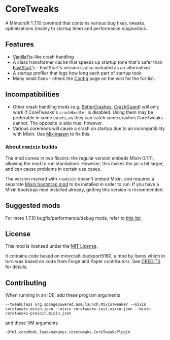 # CoreTweaks

A Minecraft 1.7.10 coremod that contains various bug fixes, tweaks, optimizations (mainly to startup time) and performance diagnostics.

## Features
* [VanillaFix](https://www.curseforge.com/minecraft/mc-mods/vanillafix)-like crash handling
* A class transformer cache that speeds up startup (one that's safer than [FastStart](https://github.com/makamys/FastStart)'s - FastStart's version is also included as an alternative)
* A startup profiler that logs how long each part of startup took
* Many small fixes - check the [Config](https://github.com/makamys/CoreTweaks/wiki/Config) page on the wiki for the full list.

## Incompatibilities

* Other crash handling mods (e.g. [BetterCrashes](https://github.com/vfyjxf/BetterCrashes), [CrashGuard](https://github.com/FalsePattern/CrashGuard)) will only work if CoreTweaks's `crashHandler` is disabled. Using them may be preferable in some cases, as they can catch some crashes CoreTweaks cannot. The opposite is also true, however.
* Various coremods will cause a crash on startup due to an incompatibility with Mixin. Use [Mixingasm](https://github.com/makamys/Mixingasm) to fix this.

### About `nomixin` builds

The mod comes in two flavors: the regular version embeds Mixin 0.7.11, allowing the mod to run standalone. However, this makes the jar a bit larger, and can cause problems in certain use cases.

The version marked with `+nomixin` doesn't embed Mixin, and requires a separate [Mixin bootstrap mod](https://gist.github.com/makamys/7cb74cd71d93a4332d2891db2624e17c#mixin-bootstrap-mods) to be installed in order to run. If you have a Mixin bootstrap mod installed already, getting this version is recommended.

## Suggested mods
For more 1.7.10 bugfix/performance/debug mods, refer to [this list](https://gist.github.com/makamys/7cb74cd71d93a4332d2891db2624e17c).

## License

This mod is licensed under the [MIT License](https://github.com/makamys/CoreTweaks/blob/master/LICENSE).

It contains code based on minecraft-backport5160, a mod by Itaros which in turn was based on code from Forge and Paper contributors. See [CREDITS](CREDITS) for details.

## Contributing

When running in an IDE, add these program arguments
```
--tweakClass org.spongepowered.asm.launch.MixinTweaker --mixin coretweaks.mixin.json --mixin coretweaks-init.mixin.json --mixin coretweaks-preinit.mixin.json
```
and these VM arguments
```
-Dfml.coreMods.load=makamys.coretweaks.CoreTweaksPlugin
```
